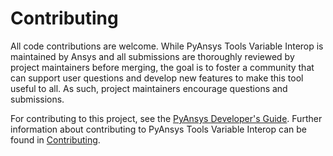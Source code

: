 # Contributing

All code contributions are welcome. While PyAnsys Tools Variable Interop is
maintained by Ansys and all submissions are thoroughly reviewed by project maintainers
before merging, the goal is to foster a community that can support user questions and develop
new features to make this tool useful to all. As such, project maintainers encourage questions
and submissions.

For contributing to this project, see the [PyAnsys Developer's Guide].
Further information about contributing to PyAnsys Tools Variable Interop
can be found in [Contributing].

[PyAnsys Developer's Guide]: https://dev.docs.pyansys.com/
[Contributing]: https://dev.docs.pyansys.com/how-to/contributing.html

